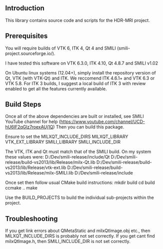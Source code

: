 ﻿## Introduction
This library contains source code and scripts for the HDR-MRI project.

## Prerequisites 
You will require builds of VTK 6, ITK 4, Qt 4 and SMILI (smili-project.sourceforge.io/).

I have tested this software on VTK 6.3.0, ITK 4.10, Qt 4.8.7 and SMILI v1.02

On Ubuntu linux systems (12.04+), simply install the repository version of Qt, VTK (with VTK-Qt) and ITK. We reccomend ITK 4.6.1+ and VTK 6.3 or VTK 5.8.
For ITK 3 builds, I suggest a local build of ITK 3 with review enabled to get all the features currently available.

## Build Steps
Once all of the above dependencies are built or installed, see SMILI YouTube channel for help (https://www.youtube.com/channel/UCD-hU6IF2qGlz7roexAUj1Q)
Then you can build this package.

Ensure to set the 
MILXQT_INCLUDE_DIRS
MILXQT_LIBRARY
VTK_EXT_LIBRARY
SMILI_LIBRARY
SMILI_INCLUDE_DIR

The VTK, ITK and Qt must match that of the SMILI build. On my system these values were:
D:/Dev/smili-release/include/Qt
D:/Dev/smili-release/build-vs2013/lib/Release/milx-Qt.lib
D:/Dev/smili-release/build-vs2013/lib/Release/vtk-ext.lib
D:/Dev/smili-release/build-vs2013/lib/Release/milx-SMILI.lib
D:/Dev/smili-release/include

Once set then follow usual CMake build instructions:
mkdir build
cd build
ccmake ..
make

Use the BUILD_PROJECTS to build the individual sub-projects within the project.

## Troubleshooting
If you get link errors about QMetaStatic and milxQtImage.obj etc., then MILXQT_INCLUDE_DIRS is probably not set correctly.
If you get cant find milxQtImage.h, then SMILI_INCLUDE_DIR is not set correctly.
